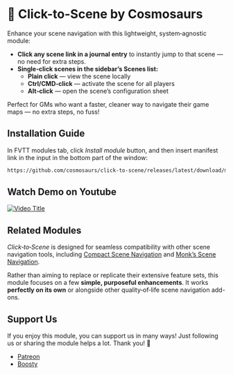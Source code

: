 # 🎯 Click-to-Scene by Cosmosaurs

Enhance your scene navigation with this lightweight, system‑agnostic module:

- **Click any scene link in a journal entry** to instantly jump to that scene — no need for extra steps.
- **Single‑click scenes in the sidebar’s Scenes list:**
  - **Plain click** — view the scene locally 
  - **Ctrl/CMD‑click** — activate the scene for all players 
  - **Alt‑click** — open the scene’s configuration sheet

Perfect for GMs who want a faster, cleaner way to navigate their game maps — no extra steps, no fuss!

## Installation Guide
In FVTT modules tab, click _Install module_ button, and then insert manifest link in the input in the bottom part of the window:
```txt
https://github.com/cosmosaurs/click-to-scene/releases/latest/download/module.json
```

## Watch Demo on Youtube
[![Video Title](https://img.youtube.com/vi/qGxYREZDyVM/0.jpg)](https://youtu.be/qGxYREZDyVM)

## Related Modules

*Click‑to‑Scene* is designed for seamless compatibility with other scene navigation tools, including [Compact Scene Navigation](https://foundryvtt.com/packages/compact-scene-navigation) and [Monk’s Scene Navigation](https://foundryvtt.com/packages/monks-scene-navigation).

Rather than aiming to replace or replicate their extensive feature sets, this module focuses on a few **simple, purposeful enhancements**. It works **perfectly on its own** or alongside other quality‑of‑life scene navigation add-ons.

## Support Us

If you enjoy this module, you can support us in many ways!
Just following us or sharing the module helps a lot. Thank you! 💚

- [Patreon](https://www.patreon.com/cosmosaurs)
- [Boosty](https://boosty.to/cosmosaurs)
